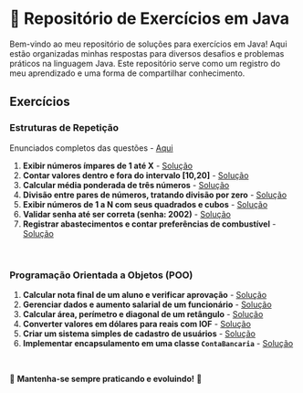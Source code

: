 # 📌 Repositório de Exercícios em Java

Bem-vindo ao meu repositório de soluções para exercícios em Java! Aqui estão organizadas minhas respostas para diversos desafios e problemas práticos na linguagem Java. Este repositório serve como um registro do meu aprendizado e uma forma de compartilhar conhecimento.


## Exercícios

### Estruturas de Repetição
Enunciados completos das questões - [Aqui](https://github.com/joaopcarmo/JavaExercises/blob/main/Exercicios/Repeticao/src/enunciados.md)
1. **Exibir números ímpares de 1 até X** - [Solução](https://github.com/joaopcarmo/JavaExercises/blob/main/Exercicios/Repeticao/src/ExibirImparesAteX.java)
2. **Contar valores dentro e fora do intervalo [10,20]** - [Solução](https://github.com/joaopcarmo/JavaExercises/blob/main/Exercicios/Repeticao/src/ValoresNoIntervalo.java)
3. **Calcular média ponderada de três números** - [Solução](https://github.com/joaopcarmo/JavaExercises/blob/main/Exercicios/Repeticao/src/MediaPonderada.java)
4. **Divisão entre pares de números, tratando divisão por zero** - [Solução](https://github.com/joaopcarmo/JavaExercises/blob/main/Exercicios/Repeticao/src/DivisaoEntrePares.java)
5. **Exibir números de 1 a N com seus quadrados e cubos** - [Solução](https://github.com/joaopcarmo/JavaExercises/blob/main/Exercicios/Repeticao/src/LinhasQuadradoCubo.java)
6. **Validar senha até ser correta (senha: 2002)** - [Solução](https://github.com/joaopcarmo/JavaExercises/blob/main/Exercicios/Repeticao/src/ValidarSenha.java)
7. **Registrar abastecimentos e contar preferências de combustível** - [Solução]([link_para_o_codigo](https://github.com/joaopcarmo/JavaExercises/blob/main/Exercicios/Repeticao/src/RegistrarAbastecimento.java))

<br>


### Programação Orientada a Objetos (POO)
1. **Calcular nota final de um aluno e verificar aprovação** - [Solução](https://github.com/joaopcarmo/JavaExercises/tree/main/Exercicios/Poo/src/ExerciciosPoo/CalculoNota)
2. **Gerenciar dados e aumento salarial de um funcionário** - [Solução]([link_para_o_codigo](https://github.com/joaopcarmo/JavaExercises/tree/main/Exercicios/Poo/src/ExerciciosPoo/GerenciarFuncionario))
3. **Calcular área, perímetro e diagonal de um retângulo** - [Solução](https://github.com/joaopcarmo/JavaExercises/tree/main/Exercicios/Poo/src/ExerciciosPoo/CalculoRetangulo)
4. **Converter valores em dólares para reais com IOF** - [Solução]([link_para_o_codigo](https://github.com/joaopcarmo/JavaExercises/tree/main/Exercicios/Poo/src/ExerciciosPoo/ConversorMoeda))
5. **Criar um sistema simples de cadastro de usuários** - [Solução](link_para_o_codigo)
6. **Implementar encapsulamento em uma classe `ContaBancaria`** - [Solução](link_para_o_codigo)
   
<br>


📌 **Mantenha-se sempre praticando e evoluindo!** 🚀

